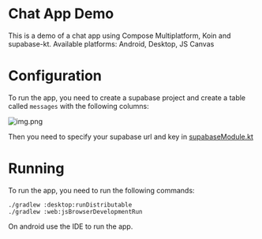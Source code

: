 # Chat App Demo

This is a demo of a chat app using Compose Multiplatform, Koin and supabase-kt.
Available platforms: Android, Desktop, JS Canvas

# Configuration

To run the app, you need to create a supabase project and create a table called `messages` with the following columns:

![img.png](img.png)

Then you need to specify your supabase url and key in [supabaseModule.kt](src/commonMain/kotlin/com/example/chatapp/supabaseModule.kt)

# Running

To run the app, you need to run the following commands:

    ./gradlew :desktop:runDistributable
    ./gradlew :web:jsBrowserDevelopmentRun

On android use the IDE to run the app.